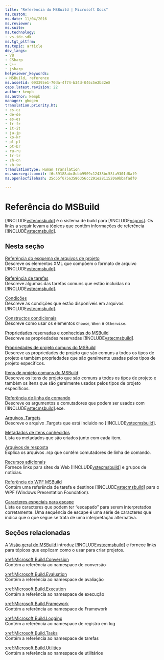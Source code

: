 ```yaml
---
title: "Referência do MSBuild | Microsoft Docs"
ms.custom: 
ms.date: 11/04/2016
ms.reviewer: 
ms.suite: 
ms.technology:
- vs-ide-sdk
ms.tgt_pltfrm: 
ms.topic: article
dev_langs:
- VB
- CSharp
- C++
- jsharp
helpviewer_keywords:
- MSBuild, reference
ms.assetid: 093395e1-70da-4f74-b34d-046c5e2b32e8
caps.latest.revision: 22
author: kempb
ms.author: kempb
manager: ghogen
translation.priority.ht:
- cs-cz
- de-de
- es-es
- fr-fr
- it-it
- ja-jp
- ko-kr
- pl-pl
- pt-br
- ru-ru
- tr-tr
- zh-cn
- zh-tw
translationtype: Human Translation
ms.sourcegitcommit: f6c59188abc8cbb9909c12438bc58fa9301d8af9
ms.openlocfilehash: 25d55f075a3586356cc291e2811520a9bbafadf0

---
```

# <a name="msbuild-reference"></a>Referência do MSBuild
[!INCLUDE[vstecmsbuild](../extensibility/internals/includes/vstecmsbuild_md.md)] é o sistema de build para [!INCLUDE[vsprvs](../code-quality/includes/vsprvs_md.md)]. Os links a seguir levam a tópicos que contêm informações de referência [!INCLUDE[vstecmsbuild](../extensibility/internals/includes/vstecmsbuild_md.md)].  
  
## <a name="in-this-section"></a>Nesta seção  
 [Referência do esquema de arquivos de projeto](../msbuild/msbuild-project-file-schema-reference.md)  
 Descreve os elementos XML que compõem o formato de arquivo [!INCLUDE[vstecmsbuild](../extensibility/internals/includes/vstecmsbuild_md.md)].  
  
 [Referência de tarefas](../msbuild/msbuild-task-reference.md)  
 Descreve algumas das tarefas comuns que estão incluídas no [!INCLUDE[vstecmsbuild](../extensibility/internals/includes/vstecmsbuild_md.md)].  
  
 [Condições](../msbuild/msbuild-conditions.md)  
 Descreve as condições que estão disponíveis em arquivos [!INCLUDE[vstecmsbuild](../extensibility/internals/includes/vstecmsbuild_md.md)].  
  
 [Constructos condicionais](../msbuild/msbuild-conditional-constructs.md)  
 Descreve como usar os elementos `Choose`, `When` e `Otherwise`.  
  
 [Propriedades reservadas e conhecidas do MSBuild](../msbuild/msbuild-reserved-and-well-known-properties.md)  
 Descreve as propriedades reservadas [!INCLUDE[vstecmsbuild](../extensibility/internals/includes/vstecmsbuild_md.md)].  
  
 [Propriedades de projeto comuns do MSBuild](../msbuild/common-msbuild-project-properties.md)  
 Descreve as propriedades de projeto que são comuns a todos os tipos de projeto e também propriedades que são geralmente usadas pelos tipos de projeto específicos.  
  
 [Itens de projeto comuns do MSBuild](../msbuild/common-msbuild-project-items.md)  
 Descreve os itens de projeto que são comuns a todos os tipos de projeto e também os itens que são geralmente usados pelos tipos de projeto específicos.  
  
 [Referência de linha de comando](../msbuild/msbuild-command-line-reference.md)  
 Descreve os argumentos e comutadores que podem ser usados com [!INCLUDE[vstecmsbuild](../extensibility/internals/includes/vstecmsbuild_md.md)].exe.  
  
 [Arquivos .Targets](../msbuild/msbuild-dot-targets-files.md)  
 Descreve o arquivo .Targets que está incluído no [!INCLUDE[vstecmsbuild](../extensibility/internals/includes/vstecmsbuild_md.md)].  
  
 [Metadados de itens conhecidos](../msbuild/msbuild-well-known-item-metadata.md)  
 Lista os metadados que são criados junto com cada item.  
  
 [Arquivos de resposta](../msbuild/msbuild-response-files.md)  
 Explica os arquivos .rsp que contêm comutadores de linha de comando.  
  
 [Recursos adicionais](../msbuild/additional-resources-for-msbuild.md)  
 Fornece links para sites da Web [!INCLUDE[vstecmsbuild](../extensibility/internals/includes/vstecmsbuild_md.md)] e grupos de notícias.  
  
 [Referência do WPF MSBuild](../msbuild/wpf-msbuild-reference.md)  
 Contém uma referência de tarefa e destinos [!INCLUDE[vstecmsbuild](../extensibility/internals/includes/vstecmsbuild_md.md)] para o WPF (Windows Presentation Foundation).  
  
 [Caracteres especiais para escape](../msbuild/special-characters-to-escape.md)  
 Lista os caracteres que podem ter “escapado” para serem interpretados corretamente. Uma sequência de escape é uma série de caracteres que indica que o que segue se trata de uma interpretação alternativa.  
  
## <a name="related-sections"></a>Seções relacionadas  
 A [Visão geral do MSBuild ](../msbuild/msbuild.md)
 introduz [!INCLUDE[vstecmsbuild](../extensibility/internals/includes/vstecmsbuild_md.md)] e fornece links para tópicos que explicam como o usar para criar projetos.  
  
 <xref:Microsoft.Build.Conversion>  
 Contém a referência ao namespace de conversão  
  
 <xref:Microsoft.Build.Evaluation>  
 Contém a referência ao namespace de avaliação  
  
 <xref:Microsoft.Build.Execution>  
 Contém a referência ao namespace de execução  
  
 <xref:Microsoft.Build.Framework>  
 Contém a referência ao namespace de Framework  
  
 <xref:Microsoft.Build.Logging>  
 Contém a referência ao namespace de registro em log  
  
 <xref:Microsoft.Build.Tasks>  
 Contém a referência ao namespace de tarefas  
  
 <xref:Microsoft.Build.Utilities>  
 Contém a referência ao namespace de utilitários


<!--HONumber=Feb17_HO4-->


